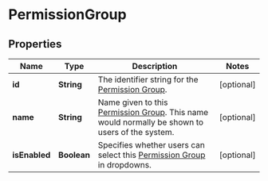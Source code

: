 

# PermissionGroup


## Properties

| Name | Type | Description | Notes |
|------------ | ------------- | ------------- | -------------|
|**id** | **String** | The identifier string for the [Permission Group](https://developers.intellihr.io/docs/v1/). |  [optional] |
|**name** | **String** | Name given to this [Permission Group](https://developers.intellihr.io/docs/v1/). This name would normally be shown to users of the system. |  [optional] |
|**isEnabled** | **Boolean** | Specifies whether users can select this [Permission Group](https://developers.intellihr.io/docs/v1/) in dropdowns. |  [optional] |



